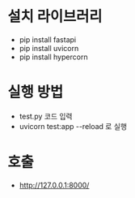 # 설치 라이브러리
- pip install fastapi
- pip install uvicorn
- pip install hypercorn

# 실행 방법
- test.py 코드 입력
- uvicorn test:app --reload 로 실행
<!-- - uvicorn test:app --reload --host=0.0.0.0 --port=8000 -->

# 호출
- http://127.0.0.1:8000/
